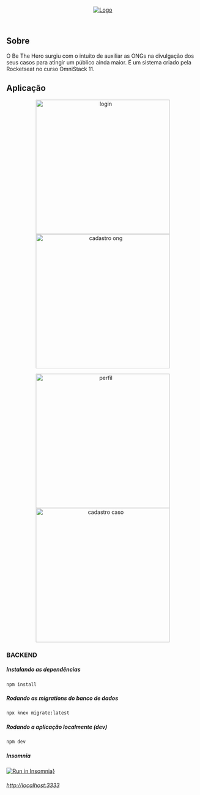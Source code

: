 <br />
<p align="center">
  <a href="https://github.com/jugiorgi/BeTheHero">
    <img src="https://github.com/jugiorgi/BeTheHero/frontend/src/assets/logo.svg" alt="Logo">
  </a>
</p>
<br />

## Sobre

O Be The Hero surgiu com o intuito de auxiliar as ONGs na divulgação dos seus casos para atingir um público ainda maior.
É um sistema criado pela Rocketseat no curso OmniStack 11.

## Aplicação

<p align="center">
  <img src="https://github.com/jugiorgi/BeTheHero/frontend/src/login.jpeg" width="350" alt="login">
  <img src="https://github.com/jugiorgi/BeTheHero/frontend/src/cadastro_ong.jpeg" width="350" alt="cadastro ong">
</p>

<p align="center">
  <img src="https://github.com/jugiorgi/BeTheHero/frontend/src/perfil.jpeg" width="350" alt="perfil">
  <img src="https://github.com/jugiorgi/BeTheHero/frontend/src/cadastro_caso.jpeg" width="350" alt="cadastro caso">
</p>


### BACKEND

##### Instalando as dependências

```sh
npm install
```

##### Rodando as migrations do banco de dados

```sh
npx knex migrate:latest
```

##### Rodando a aplicação localmente (dev)

```sh
npm dev
```

##### Insomnia

[![Run in Insomnia}](https://insomnia.rest/images/run.svg)](https://insomnia.rest/run/?label=BeTheHero&uri=https%3A%2F%2Fraw.githubusercontent.com%2Fjugiorgi%2FBackend-BeTheHero%2Fmaster%2FBeTheHero.yaml)


###### [http://localhost:3333](http://localhost:3333)
